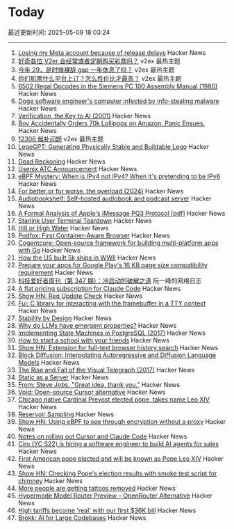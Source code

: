 # Today

最近更新时间: 2025-05-09 18:03:24

--- 
1. [Losing my Meta account because of release delays](https://madelinemiller.dev/blog/dark-side-account-bans/) Hacker News
2. [好奇各位 V2er 会经常或者定期购买彩票吗？](https://www.v2ex.com/t/1130617) v2ex 最热主题
3. [今年 29，是时候裸辞 gap 一年休息了吗？](https://www.v2ex.com/t/1130616) v2ex 最热主题
4. [你们机票什么平台上订？怎么性价比才最高？](https://www.v2ex.com/t/1130574) v2ex 最热主题
5. [6502 Illegal Opcodes in the Siemens PC 100 Assembly Manual (1980)](https://www.pagetable.com/?p=1798) Hacker News
6. [Doge software engineer's computer infected by info-stealing malware](https://arstechnica.com/security/2025/05/doge-software-engineers-computer-infected-by-info-stealing-malware/) Hacker News
7. [Verification, the Key to AI (2001)](http://incompleteideas.net/IncIdeas/KeytoAI.html) Hacker News
8. [Boy Accidentally Orders 70k Lollipops on Amazon. Panic Ensues.](https://www.nytimes.com/2025/05/08/business/dum-dums-amazon-order-kentucky.html) Hacker News
9. [12306 候补问题](https://www.v2ex.com/t/1130592) v2ex 最热主题
10. [LegoGPT: Generating Physically Stable and Buildable Lego](https://avalovelace1.github.io/LegoGPT/) Hacker News
11. [Dead Reckoning](https://www.damninteresting.com/dead-reckoning/) Hacker News
12. [Usenix ATC Announcement](https://www.usenix.org/blog/usenix-atc-announcement) Hacker News
13. [eBPF Mystery: When is IPv4 not IPv4? When it's pretending to be IPv6](https://blog.gripdev.xyz/2025/05/06/ebpf-mystery-when-is-ipv4-not-ipv4-when-its-ipv6/) Hacker News
14. [For better or for worse, the overload (2024)](https://consteval.ca/2024/07/25/overload/) Hacker News
15. [Audiobookshelf: Self-hosted audiobook and podcast server](https://www.audiobookshelf.org/) Hacker News
16. [A Formal Analysis of Apple's iMessage PQ3 Protocol [pdf]](https://www.usenix.org/system/files/conference/usenixsecurity25/sec25cycle1-prepub-595-linker.pdf) Hacker News
17. [Starlink User Terminal Teardown](https://www.darknavy.org/blog/a_first_glimpse_of_the_starlink_user_ternimal/) Hacker News
18. [Hill or High Water](https://royalsociety.org/blog/2025/05/hill-or-high-water/) Hacker News
19. [Podfox: First Container-Aware Browser](https://val.packett.cool/blog/podfox/) Hacker News
20. [Cogentcore: Open-source framework for building multi-platform apps with Go](https://github.com/cogentcore/core) Hacker News
21. [How the US built 5k ships in WWII](https://www.construction-physics.com/p/how-the-us-built-5000-ships-in-wwii) Hacker News
22. [Prepare your apps for Google Play's 16 KB page size compatibility requirement](https://android-developers.googleblog.com/2025/05/prepare-play-apps-for-devices-with-16kb-page-size.html) Hacker News
23. [科技爱好者周刊（第 347 期）：冷启动的破解之道](http://www.ruanyifeng.com/blog/2025/05/weekly-issue-347.html) 阮一峰的网络日志
24. [A flat pricing subscription for Claude Code](https://support.anthropic.com/en/articles/11145838-using-claude-code-with-your-max-plan) Hacker News
25. [Show HN: Req Update Check](https://github.com/ontherivt/req-update-check) Hacker News
26. [Fui: C library for interacting with the framebuffer in a TTY context](https://github.com/martinfama/fui) Hacker News
27. [Stability by Design](https://potetm.com/devtalk/stability-by-design.html) Hacker News
28. [Why do LLMs have emergent properties?](https://www.johndcook.com/blog/2025/05/08/why-do-llms-have-emergent-properties/) Hacker News
29. [Implementing State Machines in PostgreSQL (2017)](https://felixge.de/2017/07/27/implementing-state-machines-in-postgresql/) Hacker News
30. [How to start a school with your friends](https://prigoose.substack.com/p/how-to-start-a-university) Hacker News
31. [Show HN: Extension for full-text browser history search](https://rearview-ai.vercel.app/) Hacker News
32. [Block Diffusion: Interpolating Autoregressive and Diffusion Language Models](https://m-arriola.com/bd3lms/) Hacker News
33. [The Rise and Fall of the Visual Telegraph (2017)](https://parisianfields.com/2017/11/05/the-rise-and-fall-of-the-visual-telegraph/) Hacker News
34. [Static as a Server](https://overreacted.io/static-as-a-server/) Hacker News
35. [From: Steve Jobs. "Great idea, thank you."](https://blog.hayman.net/2025/05/06/from-steve-jobs-great-idea.html) Hacker News
36. [Void: Open-source Cursor alternative](https://github.com/voideditor/void) Hacker News
37. [Chicago native Cardinal Prevost elected pope, takes name Leo XIV](https://catholicreview.org/chicago-native-cardinal-prevost-elected-pope-takes-name-leo-xiv/) Hacker News
38. [Reservoir Sampling](https://samwho.dev/reservoir-sampling/) Hacker News
39. [Show HN: Using eBPF to see through encryption without a proxy](https://github.com/qpoint-io/qtap) Hacker News
40. [Notes on rolling out Cursor and Claude Code](https://ghiculescu.substack.com/p/nobody-codes-here-anymore) Hacker News
41. [Ciro (YC S22) is hiring a software engineer to build AI agents for sales](https://www.ycombinator.com/companies/ciro/jobs) Hacker News
42. [First American pope elected and will be known as Pope Leo XIV](https://www.cnn.com/world/live-news/new-pope-conclave-day-two-05-08-25) Hacker News
43. [Show HN: Checking Pope's election results with smoke test script for chimney](https://github.com/donobu-inc/donobu-papal-election-tests/blob/main/tests/papal_election_smoke.test.ts) Hacker News
44. [More people are getting tattoos removed](https://www.gq.com/story/why-is-everyone-getting-their-tattoos-removed) Hacker News
45. [Hypermode Model Router Preview – OpenRouter Alternative](https://hypermode.com/blog/introducing-model-router) Hacker News
46. [High tariffs become 'real' with our first $36K bill](https://blog.adafruit.com/2025/05/08/high-tariffs-become-real-with-our-first-36k-bill/) Hacker News
47. [Brokk: AI for Large Codebases](https://brokk.ai) Hacker News
